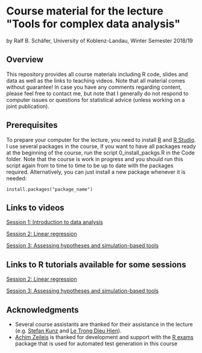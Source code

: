 # Course material for the lecture "Tools for complex data analysis"

by Ralf B. Schäfer, University of Koblenz-Landau, Winter Semester 2018/19

## Overview

This repository provides all course materials including R code, slides and data as well as the links to teaching videos.
Note that all material comes without guarantee! In case you have any comments regarding content, 
please feel free to contact me, but note that I generally do not respond to computer issues or questions 
for statistical advice (unless working on a joint publication).

## Prerequisites

To prepare your computer for the lecture, you need to install [R](http://www.r-project.org/) and 
[R Studio](http://www.rstudio.com/). I use several packages in the course, if you want to have all packages 
ready at the beginning of the course, run the script 0_install_packgs.R in the Code folder. Note that 
the course is work in progress and you should run this script again from to time to time to be up to date with 
the packages required. Alternatively, you can just install a new package whenever it is needed:

```
install.packages("package_name")
```

## Links to videos
[Session 1: Introduction to data analysis](https://videoakademie.ko-ld.de/Panopto/Pages/Sessions/List.aspx?folderID=24ca3f8a-9f69-4cdd-af52-a958007b79df)

[Session 2: Linear regression](https://videoakademie.ko-ld.de/Panopto/Pages/Sessions/List.aspx?folderID=99bc5c3a-29a4-4611-97f2-a958007b8ff7)  

[Session 3: Assessing hypotheses and simulation-based tools](https://videoakademie.ko-ld.de/Panopto/Pages/Sessions/List.aspx?folderID=6dea59e1-57fd-4e28-9b58-a958007b9ea6)

## Links to R tutorials available for some sessions
[Session 2: Linear regression](http://139.14.20.252:3838/session/2/)  

[Session 3: Assessing hypotheses and simulation-based tools](http://139.14.20.252:3838/session/3/)


## Acknowledgments
* Several course assistants are thanked for their assistance in the lecture (e.g. [Stefan Kunz](https://www.uni-koblenz-landau.de/en/campus-landau/faculty7/environmental-sciences/landscape-ecology/staff/stefan-kunz) and
[Le Trong Dieu Hien](https://www.uni-koblenz-landau.de/en/campus-landau/faculty7/environmental-sciences/landscape-ecology/Staff/dieuhien/letrongdieuhien)).
* [Achim Zeileis](https://eeecon.uibk.ac.at/~zeileis/) is thanked for development and support with the
[R exams](http://www.r-exams.org) package that is used for automated test generation in this course
